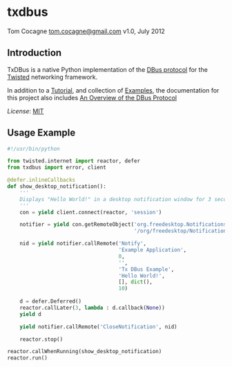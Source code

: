 txdbus
======

Tom Cocagne <tom.cocagne@gmail.com>
v1.0, July 2012

Introduction
------------

TxDBus is a native Python implementation of the
[DBus protocol](http://dbus.freedesktop.org/doc/dbus-specification.html)
for the [Twisted](http://twistedmatrix.com/trac/) networking framework.

In addition to a [Tutorial](http://packages.python.org/txdbus), and collection
of [Examples](https://github.com/cocagne/txdbus/tree/master/doc/tutorial_examples),
the documentation for this project also includes
[An Overview of the DBus Protocol](http://packages.python.org/txdbus/dbus_overview.html)

*License*: [MIT](http://www.opensource.org/licenses/mit-license.php)

Usage Example
-------------

```python
#!/usr/bin/python

from twisted.internet import reactor, defer
from txdbus import error, client

@defer.inlineCallbacks
def show_desktop_notification():
    '''
    Displays "Hello World!" in a desktop notification window for 3 seconds
    '''
    con = yield client.connect(reactor, 'session')

    notifier = yield con.getRemoteObject('org.freedesktop.Notifications',
                                         '/org/freedesktop/Notifications')

    nid = yield notifier.callRemote('Notify',
                                    'Example Application', 
                                    0,
                                    '',
                                    'Tx DBus Example',
                                    'Hello World!',
                                    [], dict(),
                                    10)
    
    d = defer.Deferred()
    reactor.callLater(3, lambda : d.callback(None))
    yield d

    yield notifier.callRemote('CloseNotification', nid)

    reactor.stop()

reactor.callWhenRunning(show_desktop_notification)
reactor.run()
```

